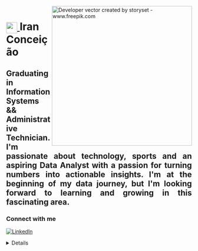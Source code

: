 <img align="right" alt="Developer vector created by storyset - www.freepik.com" height="380" src="https://i.postimg.cc/g2Zhyhds/new-app-development-desktop.png">

<h1>
  <a href="https://github.com/IraanC">
   <img align="center" " width="30px" src="https://www.inteligentcomp.com/wp-content/uploads/2020/07/cropped-IC_logo_new-1-1.png">
  </a>
  <span>Iran Conceição</span>
</h1>
<h2> 
<p align="justify">  
 Graduating in Information Systems && Administrative Technician. <br>
 I'm passionate about technology,  sports and an aspiring Data Analyst with a passion for turning numbers into actionable insights. 
 I'm at the beginning of my data journey, but I'm looking forward to learning and growing in this fascinating area.
  <r></r>
 <br>


### Connect with me

[![LinkedIn](https://img.shields.io/badge/-LinkedIn-000?style=for-the-badge&logo=linkedin&logoColor=blue&color:FFF)](https://www.linkedin.com/in/iranconcei%C3%A7%C3%A3o/)


<details align="left">
  This is my portfolio, where some of my projects are documented, ranging from simple logic scripts, data modeling to creating a game in the godot engine.

 <h2> Welcome to my environment! </h2>
</details>
